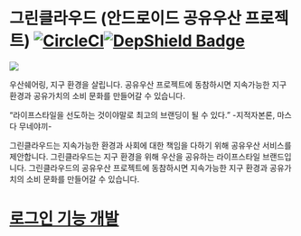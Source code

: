 # 그린클라우드 (안드로이드 공유우산 프로젝트) [![CircleCI](https://circleci.com/gh/Green-Cloud-Project/GreenCloud.svg?style=svg)](https://circleci.com/gh/Green-Cloud-Project/GreenCloud)[![DepShield Badge](https://depshield.sonatype.org/badges/Green-Cloud-Project/GreenCloud/depshield.svg)](https://depshield.github.io)

<img src="https://github.com/sarang628/GreenCloud/blob/master/Document/img/greencloud_logo.png">


우산쉐어링, 지구 환경을 살립니다.
공유우산 프로젝트에 동참하시면 지속가능한 지구 환경과 공유가치의 소비 문화를 만들어갈 수 있습니다.

“라이프스타일을 선도하는 것이야말로 최고의 브랜딩이 될 수 있다.” -지적자본론, 마스다 무네야끼-

그린클라우드는 지속가능한 환경과 사회에 대한 책임을 다하기 위해 공유우산 서비스를 제안합니다. 그린클라우드는 지구 환경을 위해 우산을 공유하는 라이프스타일 브랜드입니다.
그린클라우드의 공유우산 프로젝트에 동참하시면 지속가능한 지구 환경과 공유가치의 소비 문화를 만들어갈 수 있습니다.

# [로그인 기능 개발](./develop_note/Login.md)
